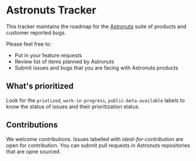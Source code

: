 # Astronuts Tracker
This tracker maintains the roadmap for the [Astronuts](https://www.astronuts.io) suite of products and customer reported bugs.

Please feel free to:

- Put in your feature requests
- Review list of items planned by Astronuts
- Submit issues and bugs that you are facing with Astronuts products

## What's prioritized

Look for the `priotized`, `work-in-progress`, `public-beta-available` labels to know the status of issues and their prioritization status.

## Contributions

We welcome contributions. Issues labelled with *ideal-for-contribution* are open for contribution. You can submit pull requests in Astronuts repositories that are opne sourced.

